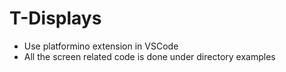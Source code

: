# T-Displays
- Use platformino extension in VSCode
- All the screen related code is done under directory examples